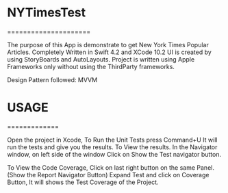 # NYTimesTest
=====================

The purpose of this App is demonstrate to get New York Times Popular Articles.
Completely Written in Swift 4.2 and XCode 10.2
UI is created by using StoryBoards and AutoLayouts.
Project is written using Apple Frameworks only without using the ThirdParty frameworks.

Design Pattern followed: MVVM

# USAGE
=============

Open the project in Xcode, To Run the Unit Tests press Command+U
It will run the tests and give you the results.
To View the results. In the Navigator window, on left side of the window Click on Show the Test navigator button.

To View the Code Coverage, Click on last right button on the same Panel.(Show the Report Navigator Button)
Expand Test and click on Coverage Button, It will shows the Test Coverage of the Project.

